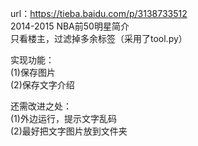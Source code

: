 
url：https://tieba.baidu.com/p/3138733512<br/>
2014-2015 NBA前50明星简介<br/>
只看楼主，过滤掉多余标签（采用了tool.py）<br/>

实现功能：<br/>
(1)保存图片<br/>
(2)保存文字介绍<br/>

还需改进之处：<br/>
(1)外边运行，提示文字乱码<br/>
(2)最好把文字图片放到文件夹<br/>





